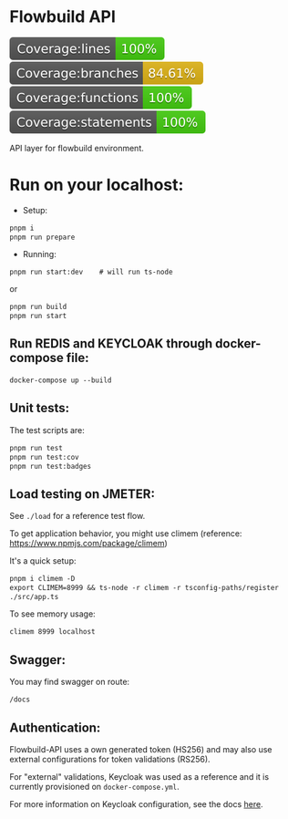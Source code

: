 # Flowbuild API
![Coverage lines](./coverage/badge-lines.svg)
![Coverage branches](./coverage/badge-branches.svg)
![Coverage functions](./coverage/badge-functions.svg)
![Coverage statements](./coverage/badge-statements.svg)

API layer for flowbuild environment.

# Run on your localhost:
* Setup:
```
pnpm i
pnpm run prepare
```
* Running:
```
pnpm run start:dev    # will run ts-node
```
or
```
pnpm run build
pnpm run start
```

## Run REDIS and KEYCLOAK through docker-compose file:
```
docker-compose up --build
```

## Unit tests:
The test scripts are:
```
pnpm run test
pnpm run test:cov
pnpm run test:badges
```

## Load testing on JMETER:
See ```./load``` for a reference test flow.

To get application behavior, you might use climem (reference: https://www.npmjs.com/package/climem)

It's a quick setup:
```
pnpm i climem -D
export CLIMEM=8999 && ts-node -r climem -r tsconfig-paths/register ./src/app.ts
```

To see memory usage:
```
climem 8999 localhost
```

## Swagger:
You may find swagger on route: 
```
/docs
```

## Authentication:
Flowbuild-API uses a own generated token (HS256) and may also use external configurations for token validations (RS256).

For "external" validations, Keycloak was used as a reference and it is currently provisioned on ```docker-compose.yml```.

For more information on Keycloak configuration, see the docs [here](https://github.com/imagure/flowbuild-poc-modules/tree/master/docs/keycloak). 
